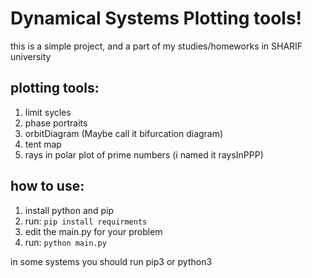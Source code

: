 # Dynamical Systems Plotting tools!

this is a simple project, and a part of my studies/homeworks in SHARIF university

## plotting tools:
1. limit sycles
2. phase portraits
3. orbitDiagram (Maybe call it bifurcation diagram)
4. tent map
5. rays in polar plot of prime numbers (i named it raysInPPP)

## how to use:
1. install python and pip
2. run:
    ``` pip install requirments ```
3. edit the main.py for your problem
4. run:
    ``` python main.py ```

in some systems you should run pip3 or python3
